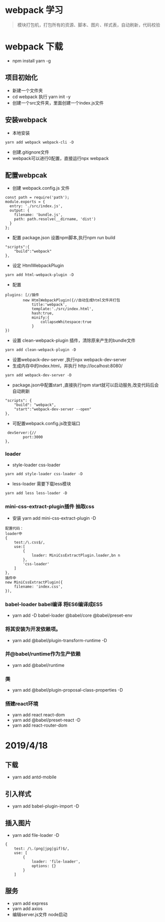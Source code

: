 # webpack 学习
> 模块打包机，打包所有的资源、脚本、图片、样式表，自动刷新，代码校验
# webpack 下载
- npm install yarn -g
## 项目初始化
- 新建一个文件夹
- cd webpack 执行 yarn init -y
- 创建一个src文件夹，里面创建一个index.js文件

## 安装webpack
- 本地安装
```
yarn add webpack webpack-cli -D
```
- 创建.gitignore文件
- webpack可以进行0配置，直接运行npx webpack

## 配置webpcak
- 创建 webpack.config.js 文件
```
const path = require('path');
module.exports = {
  entry: './src/index.js',
  output: {
    filename: 'bundle.js',
    path: path.resolve(__dirname, 'dist')
  }
};
```
- 配置 package.json 设置npm脚本,执行npm run build
```
"scripts":{
    "build":"webpack"
},
```
- 设定 HtmlWebpackPlugin
```
yarn add html-webpack-plugin -D
```
- 配置
```
plugins: [//插件
        new HtmlWebpackPlugin({//自动生成html文件并打包
            title:'webpack',
            template:'./src/index.html',
            hash:true,
            minify:{
                collapseWhitespace:true
            }
})
```
- 设置 clean-webpack-plugin 插件，清除原来产生的bundle文件
```
yarn add clean-webpack-plugin -D
```

- 设置webpack-dev-server ,执行npx webpack-dev-server
- 生成内存中的index.html，并执行  http://localhost:8080/
```
yarn add webpack-dev-server -D
```

- package.json中配置start ,直接执行npm start就可以启动服务,改变代码后会自动刷新
```
"scripts": {
    "build": "webpack",
    "start":"webpack-dev-server --open"
},
```

- 可配置webpack.config.js改变端口
```
 devServer:{//
        port:3000
},
```

### loader
- style-loader css-loader
```
yarn add style-loader css-loader -D
```
- less-loader 需要下载less模块
```
yarn add less less-loader -D
```


### mini-css-extract-plugin插件  抽取css
- 安装 yarn add mini-css-extract-plugin -D
```
配置代码：
loader中
{
    test:/\.css$/,
    use:[
        {
            loader: MiniCssExtractPlugin.loader,bn n
        },
        'css-loader'
    ]
},
插件中
new MiniCssExtractPlugin({
    filename: 'index.css',
}),
```

### babel-loader  babel编译 将ES6编译成ES5
- yarn add -D babel-loader @babel/core @babel/preset-env

###  将其安装为开发依赖项。
- yarn add @babel/plugin-transform-runtime -D

### 并@babel/runtime作为生产依赖
- yarn add @babel/runtime

###  类
- yarn add @babel/plugin-proposal-class-properties -D

###  搭建react环境
- yarn add react react-dom
- yarn add @babel/preset-react -D  
- yarn add react-router-dom

# 2019/4/18
## 下载
- yarn add antd-mobile

## 引入样式
- yarn add babel-plugin-import -D

## 插入图片
- yarn add file-loader -D
```
{
    test: /\.(png|jpg|gif)$/,
    use: [
        {
            loader: 'file-loader',
            options: {}
        }
    ]

```

## 服务
- yarn add express
- yarn add axios
- 编辑server.js文件 node启动